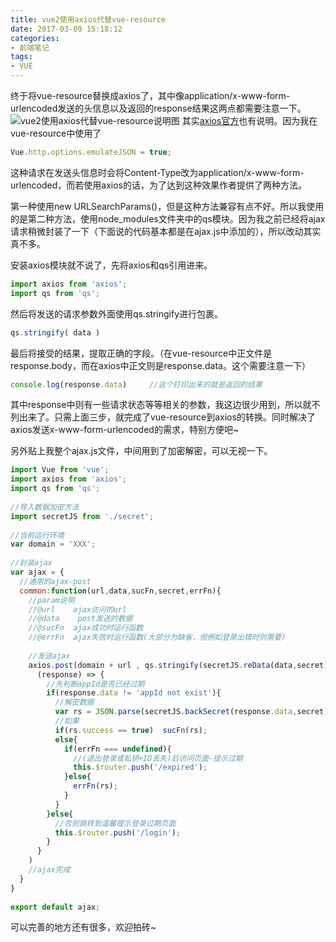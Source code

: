 ```yaml
---
title: vue2使用axios代替vue-resource
date: 2017-03-09 15:18:12
categories:
- 前端笔记
tags:
- VUE
---
```

终于将vue-resource替换成axios了，其中像application/x-www-form-urlencoded发送的头信息以及返回的response结果这两点都需要注意一下。![vue2使用axios代替vue-resource说明图](/theme-z/public/img/1-1F310102229205.png)
其实[axios官方](https://github.com/mzabriskie/axios)也有说明。因为我在vue-resource中使用了
```js
Vue.http.options.emulateJSON = true;
```
这种请求在发送头信息时会将Content-Type改为application/x-www-form-urlencoded，而若使用axios的话，为了达到这种效果作者提供了两种方法。

第一种使用new URLSearchParams()，但是这种方法兼容有点不好。所以我使用的是第二种方法，使用node_modules文件夹中的qs模块。因为我之前已经将ajax请求稍微封装了一下（下面说的代码基本都是在ajax.js中添加的），所以改动其实真不多。

安装axios模块就不说了，先将axios和qs引用进来。
```js
import axios from 'axios';
import qs from 'qs';
```
然后将发送的请求参数外面使用qs.stringify进行包裹。
```js
qs.stringify( data )
```
最后将接受的结果，提取正确的字段。（在vue-resource中正文件是response.body，而在axios中正文则是response.data。这个需要注意一下）	
```js
console.log(response.data)     //这个打印出来的就是返回的结果
```
其中response中则有一些请求状态等等相关的参数，我这边很少用到，所以就不列出来了。只需上面三步，就完成了vue-resource到axios的转换。同时解决了axios发送x-www-form-urlencoded的需求，特别方便吧~

另外贴上我整个ajax.js文件，中间用到了加密解密，可以无视一下。
```js
import Vue from 'vue';
import axios from 'axios';
import qs from 'qs';
 
//导入数据加密方法
import secretJS from './secret';
 
//当前运行环境
var domain = 'XXX';
 
//封装ajax
var ajax = {
  //通用的ajax-post
  common:function(url,data,sucFn,secret,errFn){
    //param说明
    //@url    ajax访问的url
    //@data    post发送的数据
    //@sucFn  ajax成功时运行函数
    //@errFn  ajax失败时运行函数(大部分为缺省，但例如登录出错时则需要)
 
    //发送ajax
    axios.post(domain + url , qs.stringify(secretJS.reData(data,secret)) ).then(
      (response) => {
        //先判断appId是否已经过期
        if(response.data != 'appId not exist'){
          //解密数据
          var rs = JSON.parse(secretJS.backSecret(response.data,secret));
          //如果
          if(rs.success == true)  sucFn(rs);
          else{
            if(errFn === undefined){
              //(退出登录或私钥+ID丢失)后访问页面-提示过期
              this.$router.push('/expired');
            }else{
              errFn(rs);
            }
          }
        }else{
          //否则跳转到温馨提示登录过期页面
          this.$router.push('/login');
        }
      }
    )
    //ajax完成
  }
}
 
export default ajax;
```
可以完善的地方还有很多，欢迎拍砖~
